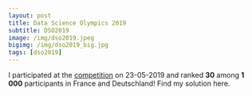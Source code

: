 ```yaml
---
layout: post
title: Data Science Olympics 2019
subtitle: DSO2019
image: /img/dso2019.jpeg
bigimg: /img/dso2019_big.jpg
tags: [dso2019]
---
```


I participated at the [competition](https://www.datascience-olympics.com/) on 23-05-2019 and ranked **30** among **1 000** participants in France and Deutschland! Find my solution here.
